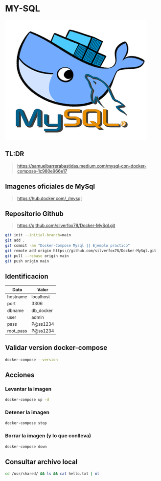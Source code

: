 # MY-SQL

![MySql](avatar.png)

## TL:DR

> https://samuelbarrerabastidas.medium.com/mysql-con-docker-compose-1c980e966e17

## Imagenes oficiales de MySql

> https://hub.docker.com/_/mysql

## Repositorio Github

> https://github.com/silverfox78/Docker-MySql.git

```sh
git init --initial-branch=main
git add .
git commit -am "Docker-Compose Mysql || Ejemplo practico"
git remote add origin https://github.com/silverfox78/Docker-MySql.git
git pull --rebase origin main
git push origin main
```

## Identificacion

| Dato      | Valor     |
| --------- | --------- |
| hostname  | localhost |
| port      | 3306      |
| dbname    | db_docker |
| user      | admin     |
| pass      | P@ss1234  |
| root_pass | P@ss1234  |

## Validar version docker-compose

```sh
docker-compose --version
```

## Acciones

### Levantar la imagen

```sh
docker-compose up -d
```

### Detener la imagen

```sh
docker-compose stop
```

### Borrar la imagen (y lo que conlleva)

```sh
docker-compose down
```

## Consultar archivo local

```sh
cd /usr/shared/ && ls && cat hello.txt | nl
```
